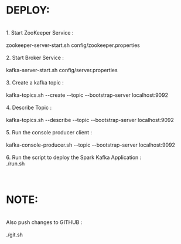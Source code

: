 <H1>DEPLOY:</H1><br>
1. Start ZooKeeper Service          : <br><br>zookeeper-server-start.sh config/zookeeper.properties<br><br>
2. Start Broker Service             : <br><br>kafka-server-start.sh config/server.properties<br><br>
3. Create a kafka topic             : <br><br>kafka-topics.sh --create --topic <topic-name> --bootstrap-server localhost:9092<br><br>
4. Describe Topic                   : <br><br>kafka-topics.sh --describe --topic <topic-name> --bootstrap-server localhost:9092<br><br>
5. Run the console producer client  : <br><br>kafka-console-producer.sh --topic <topic-name> --bootstrap-server localhost:9092<br><br>
6. Run the script to deploy the Spark Kafka Application : <br>./run.sh<br><br><br>
<H1>NOTE:</H1><br>Also push changes to GITHUB : <br><br>./git.sh
